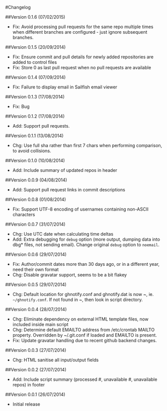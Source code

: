 #Changelog

##Version 0.1.6 (07/02/2015)
* Fix: Avoid processing pull requests for the same repo multiple times when different branches are configured - just ignore subsequent branches.

##Version 0.1.5 (20/09/2014)
* Fix: Ensure commit and pull details for newly added repositories are added to control files
* Fix: Store 0 as last pull request when no pull requests are available

##Version 0.1.4 (07/09/2014)
* Fix: Failure to display email in Sailfish email viewer

##Version 0.1.3 (17/08/2014)
* Fix: Bug

##Version 0.1.2 (17/08/2014)
* Add: Support pull requests.

##Version 0.1.1 (13/08/2014)
* Chg: Use full sha rather than first 7 chars when performing comparison, to avoid collisions.

##Version 0.1.0 (10/08/2014)
* Add: Include summary of updated repos in header

##Version 0.0.9 (04/08/2014)
* Add: Support pull request links in commit descriptions

##Version 0.0.8 (01/08/2014)
* Fix: Support UTF-8 encoding of usernames containing non-ASCII characters

##Version 0.0.7 (31/07/2014)
* Chg: Use UTC date when calculating time deltas
* Add: Extra debugging for `debug` option (more output, dumping data into dbg* files, not sending email). Change original `debug` option to `noemail`.

##Version 0.0.6 (29/07/2014)
* Fix: Author/commit dates more than 30 days ago, or in a different year, need their own format
* Chg: Disable gravatar support, seems to be a bit flakey

##Version 0.0.5 (29/07/2014)
* Chg: Default location for ghnotify.conf and ghnotify.dat is now ~, ie. `~/ghnotify.conf`. If not found in ~, then look in script directory.

##Version 0.0.4 (28/07/2014)
* Chg: Eliminate dependency on external HTML template files, now included inside main script
* Chg: Determine default EMAILTO address from /etc/crontab MAILTO property. Overridden by ~/.git.conf if loaded and EMAILTO is present.
* Fix: Update gravatar handling due to recent github backend changes.

##Version 0.0.3 (27/07/2014)
* Chg: HTML sanitise all input/output fields

##Version 0.0.2 (27/07/2014)
* Add: Include script summary (processed #, unavailable #, unavailable repos) in footer

##Version 0.0.1 (26/07/2014)
* Initial release
